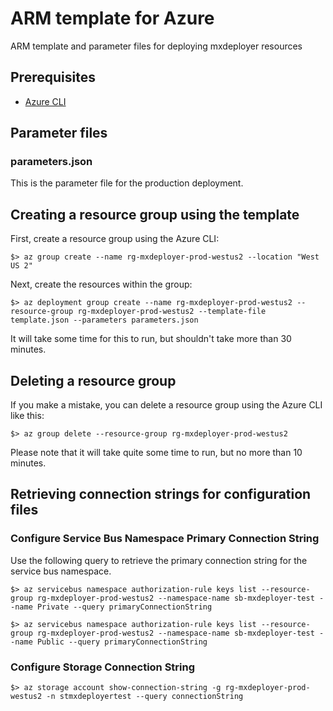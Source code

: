 # ARM template for Azure

ARM template and parameter files for deploying mxdeployer resources

## Prerequisites
* [Azure CLI](https://docs.microsoft.com/en-us/cli/azure/install-azure-cli)

## Parameter files

### parameters.json

This is the parameter file for the production deployment.

## Creating a resource group using the template

First, create a resource group using the Azure CLI:

    $> az group create --name rg-mxdeployer-prod-westus2 --location "West US 2"

Next, create the resources within the group:

    $> az deployment group create --name rg-mxdeployer-prod-westus2 --resource-group rg-mxdeployer-prod-westus2 --template-file template.json --parameters parameters.json

It will take some time for this to run, but shouldn't take more than 30 minutes.

## Deleting a resource group

If you make a mistake, you can delete a resource group using the Azure CLI like this:

    $> az group delete --resource-group rg-mxdeployer-prod-westus2

Please note that it will take quite some time to run, but no more than 10 minutes.

## Retrieving connection strings for configuration files

### Configure Service Bus Namespace Primary Connection String

Use the following query to retrieve the primary connection string for the service bus namespace. 

    $> az servicebus namespace authorization-rule keys list --resource-group rg-mxdeployer-prod-westus2 --namespace-name sb-mxdeployer-test --name Private --query primaryConnectionString

    $> az servicebus namespace authorization-rule keys list --resource-group rg-mxdeployer-prod-westus2 --namespace-name sb-mxdeployer-test --name Public --query primaryConnectionString

### Configure Storage Connection String

    $> az storage account show-connection-string -g rg-mxdeployer-prod-westus2 -n stmxdeployertest --query connectionString
